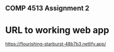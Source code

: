 ## COMP 4513 Assignment 2

# URL to working web app
https://flourishing-starburst-48b7b3.netlify.app/
